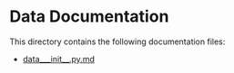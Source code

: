 # Data Documentation

This directory contains the following documentation files:

- [data___init__.py.md](./data___init__.py.md)
